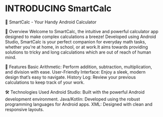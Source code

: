 # INTRODUCING SmartCalc

📱 SmartCalc - Your Handy Android Calculator

🧮 Overview
Welcome to SmartCalc, the intuitive and powerful calculator app designed to make complex calculations a breeze! Developed using Android Studio, SmartCalc is your perfect companion for everyday math tasks, whether you're at home, in school, or at work.It aims towards providing solutions to tricky and long calculations which are out of reach of human mind.

🚀 Features
Basic Arithmetic: Perform addition, subtraction, multiplication, and division with ease.
User-Friendly Interface: Enjoy a sleek, modern design that’s easy to navigate.
History Log: Review your previous calculations to keep track of your work.

🛠️ Technologies Used
Android Studio: Built with the powerful Android development environment.
Java/Kotlin: Developed using the robust programming languages for Android apps.
XML: Designed with clean and responsive layouts.
